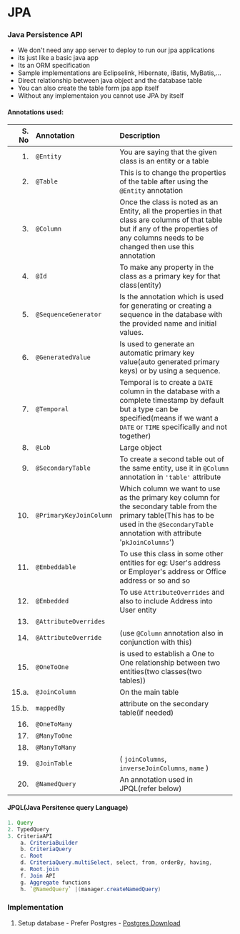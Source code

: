 # JPA 

### Java Persistence API
 - We don't need any app server to deploy to run our jpa applications
 - its just like a basic java app
 - Its an ORM specification
 - Sample implementations are Eclipselink, Hibernate, iBatis, MyBatis,…
 - Direct relationship between java object and the database table
 - You can also create the table form jpa app itself
 - Without any implementaion you cannot use JPA by itself

#### Annotations used:
	
| S. No | **Annotation** | **Description** |
------:|:------------|:-----------------
1. | `@Entity`  | You are saying that the given class is an entity or a table
2. | `@Table` | This is to change the properties of the table after using the `@Entity` annotation
3. | `@Column` | Once the class is noted as an Entity, all the properties in that class are columns of that table but if any of the properties of any columns needs to be changed then use this annotation
4. | `@Id` | To make any property  in the class as a primary key for that class(entity)
5. | `@SequenceGenerator` | Is the annotation which is used for generating or creating a sequence in the database with the provided name and initial values.
6. | `@GeneratedValue` | Is used to generate an automatic primary key value(auto generated primary keys) or by using a sequence.  
7. | `@Temporal` | Temporal is to create a `DATE` column in the database with a complete timestamp by default but a type can be specified(means if we want a `DATE` or `TIME` specifically and not together)
8. | `@Lob` | Large object | If the variable is a `char[]`, then it creates a `CLOB` and if it is a `byte[]` then it creates a `BLOB` in the database
9. | `@SecondaryTable` | To create a second table out of the same entity, use it in `@Column` annotation in `'table'` attribute
10.  | `@PrimaryKeyJoinColumn` | Which column we want to use as the primary key column for the secondary table from the primary table(This has to be used in the `@SecondaryTable` annotation with attribute '`pkJoinColumns`')
11. | `@Embeddable` | To use this class in some other entities for eg: User's address or Employer's address or Office address or so and so
12. | `@Embedded` | To use `AttributeOverrides` and also to include Address into User entity
13. | `@AttributeOverrides`
14. | `@AttributeOverride` | (use `@Column` annotation also in conjunction with this)
15. | `@OneToOne` | is used to establish a One to One relationship between two entities(two classes(two tables))
15.a. | `@JoinColumn` | On the main table
15.b. | `mappedBy` | attribute on the secondary table(if needed)
16. | `@OneToMany`
17. | `@ManyToOne`
18. | `@ManyToMany`
19. | `@JoinTable` |(  `joinColumns`, `inverseJoinColumns`, `name` )
20. | `@NamedQuery`| An annotation used in JPQL(refer below)
	
 #### JPQL(Java Persitence query Language)

```java
1. Query
2. TypedQuery
3. CriteriaAPI  
    a. CriteriaBuilder  
	b. CriteriaQuery  
	c. Root  
	d. CriteriaQuery.multiSelect, select, from, orderBy, having,  
	e. Root.join  
	f. Join API  
	g. Aggregate functions  
	h. `@NamedQuery` |(manager.createNamedQuery)  
```


### Implementation

1. Setup database - Prefer Postgres - [Postgres Download](https://www.postgresql.org/download/windows/)